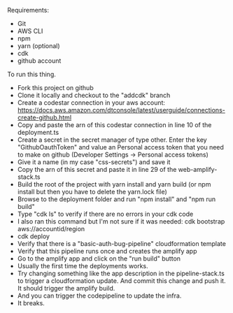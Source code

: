 Requirements:
- Git
- AWS CLI
- npm
- yarn (optional)
- cdk
- github account

To run this thing.

- Fork this project on github
- Clone it locally and checkout to the "addcdk" branch
- Create a codestar connection in your aws account: https://docs.aws.amazon.com/dtconsole/latest/userguide/connections-create-github.html
- Copy and paste the arn of this codestar connection in line 10 of the deployment.ts
- Create a secret in the secret manager of type other. Enter the key "GithubOauthToken" and value an Personal access token that you need to make on github (Developer Settings -> Personal access tokens)
- Give it a name (in my case "css-secrets") and save it
- Copy the arn of this secret and paste it in line 29 of the web-amplify-stack.ts
- Build the root of the project with yarn install and yarn build (or npm install but then you have to delete the yarn.lock file)
- Browse to the deployment folder and run "npm install" and "npm run build"
- Type "cdk ls" to verify if there are no errors in your cdk code
- I also ran this command but I'm not sure if it was needed: cdk bootstrap aws://accountid/region
- cdk deploy
- Verify that there is a "basic-auth-bug-pipeline" cloudformation template
- Verify that this pipeline runs once and creates the amplify app
- Go to the amplify app and click on the "run build" button
- Usually the first time the deployments works.
- Try changing something like the app description in the pipeline-stack.ts to trigger a cloudformation update. And commit this change and push it. It should trigger the amplify build.
- And you can trigger the codepipeline to update the infra.
- It breaks.
